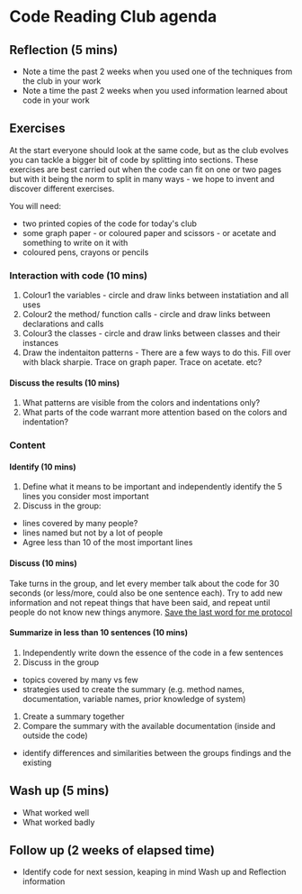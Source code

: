 # Code Reading Club agenda

## Reflection (5 mins)
- Note a time the past 2 weeks when you used one of the techniques from the club in your work
- Note a time the past 2 weeks when you used information learned about code in your work

## Exercises
At the start everyone should look at the same code, but as the club evolves you can tackle a bigger bit of code by splitting into sections. These exercises are best carried out when the code can fit on one or two pages but with it being the norm to split in many ways - we hope to invent and discover different exercises.

You will need:
- two printed copies of the code for today's club
- some graph paper - or coloured paper and scissors - or acetate and something to write on it with
- coloured pens, crayons or pencils

### Interaction with code (10 mins)
1. Colour1 the variables - circle and draw links between instatiation and all uses
1. Colour2 the method/ function calls - circle and draw links between declarations and calls
1. Colour3 the classes - circle and draw links between classes and their instances
1. Draw the indentaiton patterns - There are a few ways to do this. Fill over with black sharpie. Trace on graph paper. Trace on acetate. etc?

#### Discuss the results (10 mins)
1. What patterns are visible from the colors and indentations only?
1. What parts of the code warrant more attention based on the colors and indentation?

### Content

#### Identify (10 mins)
1. Define what it means to be important and independently identify the 5 lines you consider most important
1. Discuss in the group:
- lines covered by many people?
- lines named but not by a lot of people
- Agree less than 10 of the most important lines

#### Discuss (10 mins)
Take turns in the group, and let every member talk about the code for 30 seconds (or less/more, could also be one sentence each). Try to add new information and not repeat things that have been said, and repeat until people do not know new things anymore.
[Save the last word for me protocol](https://lead.nwp.org/knowledgebase/save-the-last-word-for-me-protocol/)

#### Summarize in less than 10 sentences (10 mins)
1. Independently write down the essence of the code in a few sentences
1. Discuss in the group
- topics covered by many vs few
- strategies used to create the summary (e.g. method names, documentation, variable names, prior knowledge of system)
1. Create a summary together
1. Compare the summary with the available documentation (inside and outside the code)
- identify differences and similarities between the groups findings and the existing


## Wash up (5 mins)
- What worked well
- What worked badly

## Follow up (2 weeks of elapsed time)
- Identify code for next session, keaping in mind Wash up and Reflection information


